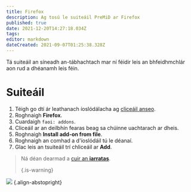 ```yaml
---
title: Firefox
description: Ag tosú le suiteáil PreMiD ar Firefox
published: true
date: 2021-12-20T14:27:18.034Z
tags:
editor: markdown
dateCreated: 2021-09-07T01:25:38.328Z
---
```


Tá suiteáil an síneadh an-tábhachtach mar ní féidir leis an bhfeidhmchlár aon rud a dhéanamh leis féin.

# Suiteáil
1. Téigh go dtí ár leathanach íoslódálacha ag [cliceáil anseo](https://premid.app/downloads).
2. Roghnaigh **Firefox**.
3. Cuardaigh `faoi: addons`.
4. Cliceáil ar an deilbhín fearas beag sa chúinne uachtarach ar dheis.
5. Roghnaigh **Install add-on from file**.
6. Roghnaigh an comhad a d'íoslódáil tú le déanaí.
7. Glac leis an tsuiteáil trí chliceáil ar **Add**.

> Ná déan dearmad a [cuir an **iarratas**](/suiteáil). 
> 
> {.is-warning}

![](https://img.icons8.com/color/2x/firefox.png) {.align-abstopright}
